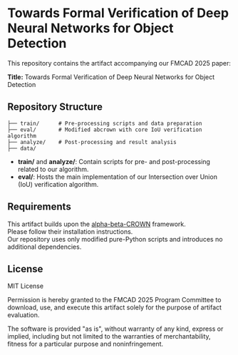 # Towards Formal Verification of Deep Neural Networks for Object Detection

This repository contains the artifact accompanying our FMCAD 2025 paper:

**Title:** Towards Formal Verification of Deep Neural Networks for Object Detection  

## Repository Structure

```
├── train/      # Pre-processing scripts and data preparation  
├── eval/       # Modified abcrown with core IoU verification algorithm  
├── analyze/    # Post-processing and result analysis
├── data/       
```

- **train/** and **analyze/**: Contain scripts for pre- and post-processing related to our algorithm.  
- **eval/**: Hosts the main implementation of our Intersection over Union (IoU) verification algorithm.

## Requirements

This artifact builds upon the [alpha-beta-CROWN](https://github.com/Verified-Intelligence/alpha-beta-CROWN) framework.  
Please follow their installation instructions.  
Our repository uses only modified pure-Python scripts and introduces no additional dependencies.

## License

MIT License

Permission is hereby granted to the FMCAD 2025 Program Committee to download, use, and execute this artifact solely for the purpose of artifact evaluation.

The software is provided "as is", without warranty of any kind, express or implied, including but not limited to the warranties of merchantability, fitness for a particular purpose and noninfringement.